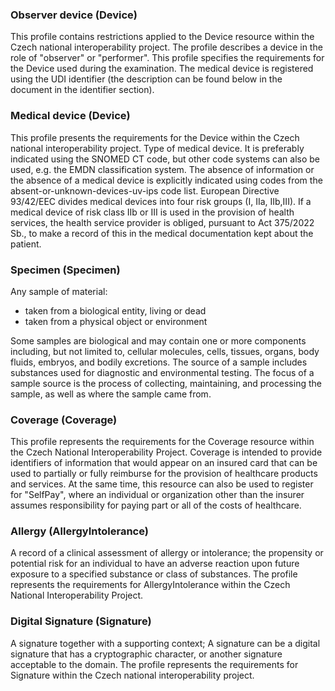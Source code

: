 ### Observer device (Device)
This profile contains restrictions applied to the Device resource within the Czech national interoperability project. The profile describes a device in the role of "observer" or "performer". This profile specifies the requirements for the Device used during the examination. The medical device is registered using the UDI identifier (the description can be found below in the document in the identifier section).
### Medical device (Device)
This profile presents the requirements for the Device within the Czech national interoperability project. 
Type of medical device. It is preferably indicated using the SNOMED CT code, but other code systems can also be used, e.g. the EMDN classification system. The absence of information or the absence of a medical device is explicitly indicated using codes from the absent-or-unknown-devices-uv-ips code list. European Directive 93/42/EEC divides medical devices into four risk groups (I, IIa, IIb,III). If a medical device of risk class IIb or III is used in the provision of health services, the health service provider is obliged, pursuant to Act 375/2022 Sb., to make a record of this in the medical documentation kept about the patient.
### Specimen (Specimen)
Any sample of material: 
* taken from a biological entity, living or dead
* taken from a physical object or environment

Some samples are biological and may contain one or more components including, but not limited to, cellular molecules, cells, tissues, organs, body fluids, embryos, and bodily excretions. The source of a sample includes substances used for diagnostic and environmental testing. The focus of a sample source is the process of collecting, maintaining, and processing the sample, as well as where the sample came from.
### Coverage (Coverage)
This profile represents the requirements for the Coverage resource within the Czech National Interoperability Project. Coverage is intended to provide identifiers of information that would appear on an insured card that can be used to partially or fully reimburse for the provision of healthcare products and services. At the same time, this resource can also be used to register for "SelfPay", where an individual or organization other than the insurer assumes responsibility for paying part or all of the costs of healthcare. 
### Allergy (AllergyIntolerance)
A record of a clinical assessment of allergy or intolerance; the propensity or potential risk for an individual to have an adverse reaction upon future exposure to a specified substance or class of substances. The profile represents the requirements for AllergyIntolerance within the Czech National Interoperability Project.
### Digital Signature (Signature)
A signature together with a supporting context; A signature can be a digital signature that has a cryptographic character, or another signature acceptable to the domain. The profile represents the requirements for Signature within the Czech national interoperability project.